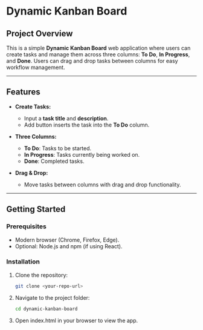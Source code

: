 # Dynamic Kanban Board

## Project Overview
This is a simple **Dynamic Kanban Board** web application where users can create tasks and manage them across three columns: **To Do**, **In Progress**, and **Done**. Users can drag and drop tasks between columns for easy workflow management.

---

## Features

- **Create Tasks:**  
  - Input a **task title** and **description**.  
  - Add button inserts the task into the **To Do** column.

- **Three Columns:**  
  - **To Do**: Tasks to be started.  
  - **In Progress**: Tasks currently being worked on.  
  - **Done**: Completed tasks.

- **Drag & Drop:**  
  - Move tasks between columns with drag and drop functionality.

---

## Getting Started

### Prerequisites
- Modern browser (Chrome, Firefox, Edge).  
- Optional: Node.js and npm (if using React).

### Installation
1. Clone the repository:
   ```bash
   git clone <your-repo-url>
2. Navigate to the project folder:
   ```bash
   cd dynamic-kanban-board
3. Open index.html in your browser to view the app.
